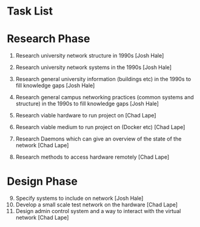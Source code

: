 # Task List

# Research Phase
1. Research university network structure in 1990s [Josh Hale]
2. Research university network systems in the 1990s [Josh Hale]
3. Research general university information (buildings etc) in the 1990s to fill knowledge gaps [Josh Hale]
4. Research general campus networking practices (common systems and structure) in the 1990s to fill knowledge gaps [Josh Hale]

5. Research viable hardware to run project on [Chad Lape]
6. Research viable medium to run project on (Docker etc) [Chad Lape]
7. Research Daemons which can give an overview of the state of the network [Chad Lape]
8. Research methods to access hardware remotely [Chad Lape]

# Design Phase
9. Specify systems to include on network [Josh Hale]
10. Develop a small scale test network on the hardware [Chad Lape]
11. Design admin control system and a way to interact with the virtual network [Chad Lape]